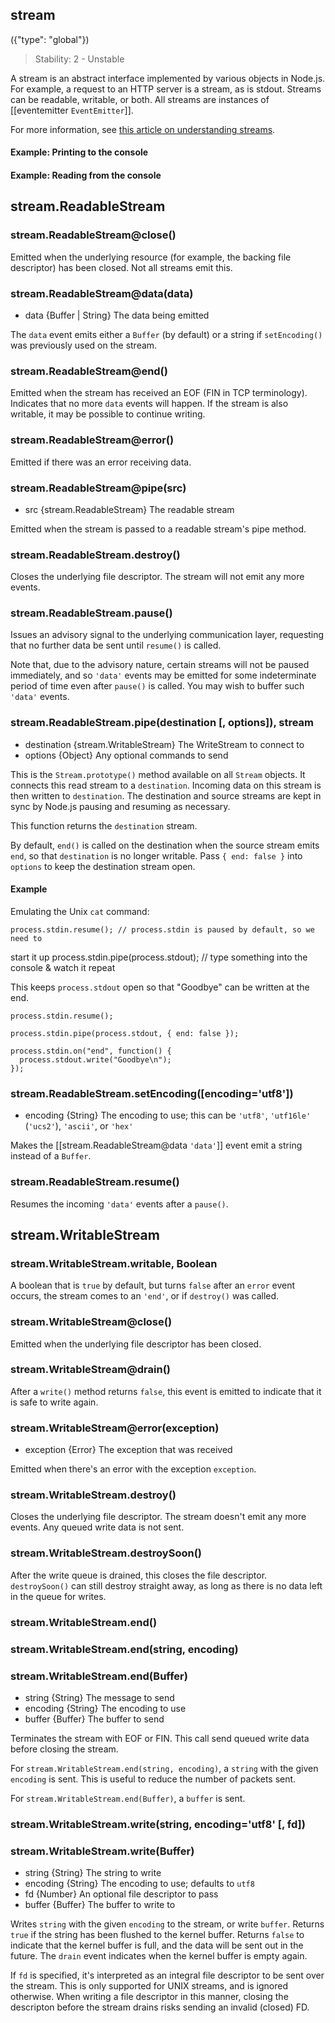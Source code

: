## stream
({"type": "global"})

> Stability: 2 - Unstable

A stream is an abstract interface implemented by various objects in Node.js. For
example, a request to an HTTP server is a stream, as is stdout. Streams can be
readable, writable, or both. All streams are instances of [[eventemitter
`EventEmitter`]].

For more information, see [this article on understanding
streams](../nodejs_dev_guide/understanding_streams.html).

#### Example: Printing to the console
	
<script src='http://snippets.c9.io/github.com/c9/nodemanual.org-examples/nodejs_ref_guide/streams/streams.1.js?linestart=3&lineend=0&showlines=false' defer='defer'></script>

#### Example: Reading from the console

<script src='http://snippets.c9.io/github.com/c9/nodemanual.org-examples/nodejs_ref_guide/streams/streams.2.js?linestart=3&lineend=0&showlines=false' defer='defer'></script>

## stream.ReadableStream



### stream.ReadableStream@close()

Emitted when the underlying resource (for example, the backing file descriptor)
has been closed. Not all streams emit this.

 


### stream.ReadableStream@data(data)
- data {Buffer | String}   The data being emitted

The `data` event emits either a `Buffer` (by default) or a string if
`setEncoding()` was previously used on the stream.

 


### stream.ReadableStream@end()

Emitted when the stream has received an EOF (FIN in TCP terminology). Indicates
that no more `data` events will happen. If the stream is also writable, it may
be possible to continue writing.

 


### stream.ReadableStream@error()

Emitted if there was an error receiving data.
 


### stream.ReadableStream@pipe(src)
- src {stream.ReadableStream}  The readable stream

Emitted when the stream is passed to a readable stream's pipe method.

 


### stream.ReadableStream.destroy()

Closes the underlying file descriptor. The stream will not emit any more events.



### stream.ReadableStream.pause()

Issues an advisory signal to the underlying communication layer, requesting
that no further data be sent until `resume()` is called.

Note that, due to the advisory nature, certain streams will not be paused
immediately, and so `'data'` events may be emitted for some indeterminate
period of time even after `pause()` is called. You may wish to buffer such
`'data'` events.



### stream.ReadableStream.pipe(destination [, options]), stream
- destination {stream.WritableStream}   The WriteStream to connect to
- options {Object}   Any optional commands to send

This is the `Stream.prototype()` method available on all `Stream` objects. It
connects this read stream to a `destination`. Incoming data on this stream is
then written to `destination`. The destination and source streams are kept in
sync by Node.js pausing and resuming as necessary.

This function returns the `destination` stream.

By default, `end()` is called on the destination when the source stream emits
`end`, so that `destination` is no longer writable. Pass `{ end: false }` into
`options` to keep the destination stream open.

#### Example 

Emulating the Unix `cat` command:

    process.stdin.resume(); // process.stdin is paused by default, so we need to
start it up
    process.stdin.pipe(process.stdout); // type something into the console &
watch it repeat

This keeps `process.stdout` open so that "Goodbye" can be written at the end.

    process.stdin.resume();

    process.stdin.pipe(process.stdout, { end: false });

    process.stdin.on("end", function() {
      process.stdout.write("Goodbye\n");
    });

 
 

### stream.ReadableStream.setEncoding([encoding='utf8'])
- encoding {String}  The encoding to use; this can be `'utf8'`, 
`'utf16le'` (`'ucs2'`), `'ascii'`, or `'hex'`

Makes the [[stream.ReadableStream@data `'data'`]] event emit a string instead of a `Buffer`.

 


### stream.ReadableStream.resume()

Resumes the incoming `'data'` events after a `pause()`. 

 

## stream.WritableStream

 

### stream.WritableStream.writable, Boolean

A boolean that is `true` by default, but turns `false` after an `error` event
occurs, the stream comes to an `'end'`, or if `destroy()` was called.



### stream.WritableStream@close()


Emitted when the underlying file descriptor has been closed.

 



### stream.WritableStream@drain()

After a `write()` method returns `false`, this event is emitted to indicate that
it is safe to write again.

 


### stream.WritableStream@error(exception)
- exception {Error}  The exception that was received

Emitted when there's an error with the exception `exception`.

 


### stream.WritableStream.destroy()

Closes the underlying file descriptor. The stream doesn't emit any more events.
Any queued write data is not sent.




### stream.WritableStream.destroySoon()

After the write queue is drained, this closes the file descriptor.
`destroySoon()` can still destroy straight away, as long as there is no data
left in the queue for writes.


 

### stream.WritableStream.end()
### stream.WritableStream.end(string, encoding)
### stream.WritableStream.end(Buffer)
- string {String}  The message to send
- encoding {String}  The encoding to use
- buffer {Buffer}   The buffer to send

Terminates the stream with EOF or FIN. This call send queued write data before
closing the stream.

For `stream.WritableStream.end(string, encoding)`, a `string` with the given
`encoding` is sent. This is useful to reduce the number of packets sent.

For `stream.WritableStream.end(Buffer)`, a `buffer` is sent.




### stream.WritableStream.write(string, encoding='utf8' [, fd])
### stream.WritableStream.write(Buffer)
- string {String}   The string to write
- encoding {String}   The encoding to use; defaults to `utf8`
- fd {Number}   An optional file descriptor to pass
- buffer {Buffer}  The buffer to write to

Writes `string` with the given `encoding` to the stream, or write `buffer`. 
Returns `true` if the string has been flushed to the kernel buffer.  Returns
`false` to indicate that the kernel buffer is full, and the data will be sent
out in the future. The `drain` event indicates when the kernel buffer is empty
again.

If `fd` is specified, it's interpreted as an integral file descriptor to be sent
over the stream. This is only supported for UNIX streams, and is ignored
otherwise. When writing a file descriptor in this manner, closing the descripton
before the stream drains risks sending an invalid (closed) FD.

 


